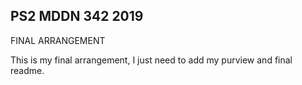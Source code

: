 ## PS2 MDDN 342 2019

FINAL ARRANGEMENT

This is my final arrangement, I just need to add my purview and final readme.